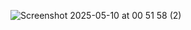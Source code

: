 ![Screenshot 2025-05-10 at 00 51 58 (2)](https://github.com/user-attachments/assets/a01d28bd-1036-4789-9a9f-62c4ac20a64b)
